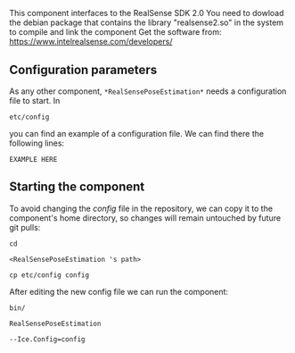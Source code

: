 ```
```
#
``` RealSensePoseEstimation
```
This component interfaces to the RealSense SDK 2.0
You need to dowload the debian package that contains the library "realsense2.so" in the system to compile and link the component
Get the software from: https://www.intelrealsense.com/developers/

## Configuration parameters
As any other component,
``` *RealSensePoseEstimation* ```
needs a configuration file to start. In

    etc/config

you can find an example of a configuration file. We can find there the following lines:

    EXAMPLE HERE


## Starting the component
To avoid changing the *config* file in the repository, we can copy it to the component's home directory, so changes will remain untouched by future git pulls:

    cd

``` <RealSensePoseEstimation 's path> ```

    cp etc/config config

After editing the new config file we can run the component:

    bin/

```RealSensePoseEstimation ```

    --Ice.Config=config
